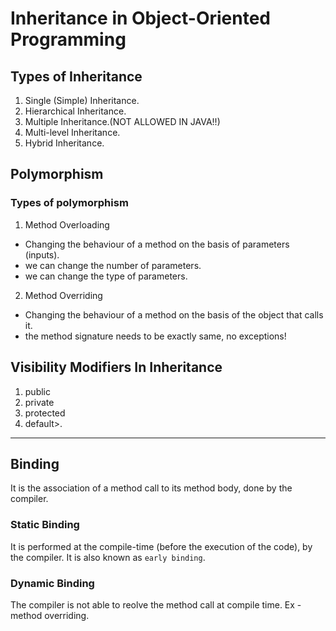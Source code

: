 # Inheritance in Object-Oriented Programming

## Types of Inheritance
1. Single (Simple) Inheritance.
2. Hierarchical Inheritance.
3. Multiple Inheritance.(NOT ALLOWED IN JAVA!!)
4. Multi-level Inheritance.
5. Hybrid Inheritance.

## Polymorphism
### Types of polymorphism
1. Method Overloading
- Changing the behaviour of a method on the basis of parameters (inputs).
- we can change the number of parameters.
- we can change the type of parameters.
 
2. Method Overriding
- Changing the behaviour of a method on the basis of the object that calls it.
- the method signature needs to be exactly same, no exceptions!

## Visibility Modifiers In Inheritance
1. public
2. private
3. protected
4. default>.

--- 
## Binding
It is the association of a method call to its method body, done by the compiler.

### Static Binding
It is performed at the compile-time (before the execution of the code),
by the compiler. It is also known as `early binding`.

### Dynamic Binding
The compiler is not able to reolve the method call at compile time.
Ex - method overriding.
 